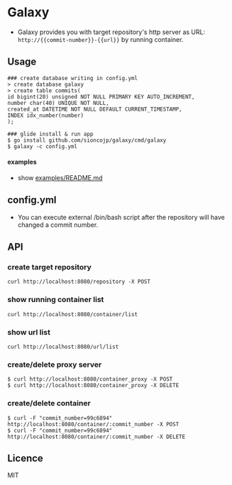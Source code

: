 # Galaxy

* Galaxy provides you with target repository's http server as URL: `http://{{commit-number}}-{{url}}` by running container.

## Usage
```shell
### create database writing in config.yml
> create database galaxy
> create table commits(
id bigint(20) unsigned NOT NULL PRIMARY KEY AUTO_INCREMENT,
number char(40) UNIQUE NOT NULL,
created_at DATETIME NOT NULL DEFAULT CURRENT_TIMESTAMP,
INDEX idx_number(number)
);

### glide install & run app
$ go install github.com/sioncojp/galaxy/cmd/galaxy
$ galaxy -c config.yml
```

#### examples
* show [examples/README.md](examples/README.md)

## config.yml
* You can execute external /bin/bash script after the repository will have changed a commit number.

## API
### create target repository
```shell
curl http://localhost:8080/repository -X POST
```

### show running container list
```shell
curl http://localhost:8080/container/list
```

### show url list
```shell
curl http://localhost:8080/url/list
```

### create/delete proxy server
```shell
$ curl http://localhost:8080/container_proxy -X POST
$ curl http://localhost:8080/container_proxy -X DELETE
```

### create/delete container
```shell
$ curl -F "commit_number=99c6894" http://localhost:8080/container/:commit_number -X POST
$ curl -F "commit_number=99c6894" http://localhost:8080/container/:commit_number -X DELETE
```

## Licence
MIT
